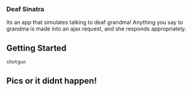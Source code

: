 
### Deaf Sinatra

Its an app that simulates talking to deaf grandma! Anything you say to grandma is made into an ajax request, and she responds appropriately.

## Getting Started

`shotgun`

## Pics or it didnt happen!

